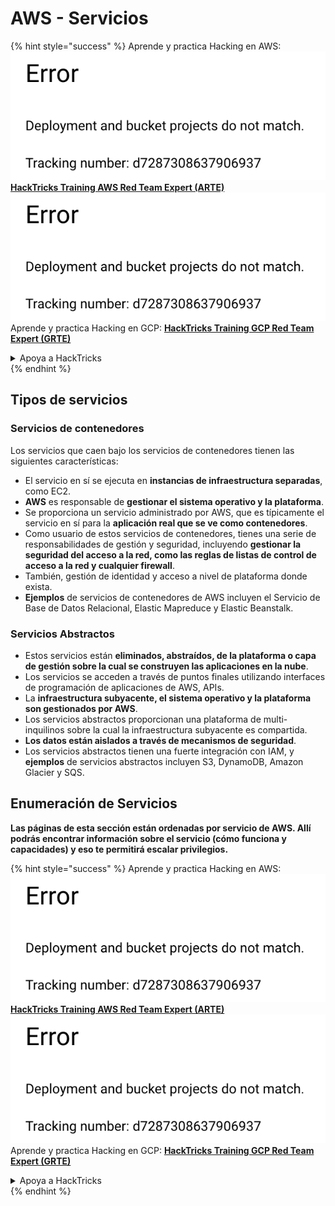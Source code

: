 # AWS - Servicios

{% hint style="success" %}
Aprende y practica Hacking en AWS:<img src="../../../.gitbook/assets/image (1) (1).png" alt="" data-size="line">[**HackTricks Training AWS Red Team Expert (ARTE)**](https://training.hacktricks.xyz/courses/arte)<img src="../../../.gitbook/assets/image (1) (1).png" alt="" data-size="line">\
Aprende y practica Hacking en GCP: <img src="../../../.gitbook/assets/image (2).png" alt="" data-size="line">[**HackTricks Training GCP Red Team Expert (GRTE)**<img src="../../../.gitbook/assets/image (2).png" alt="" data-size="line">](https://training.hacktricks.xyz/courses/grte)

<details>

<summary>Apoya a HackTricks</summary>

* Revisa los [**planes de suscripción**](https://github.com/sponsors/carlospolop)!
* **Únete al** 💬 [**grupo de Discord**](https://discord.gg/hRep4RUj7f) o al [**grupo de telegram**](https://t.me/peass) o **síguenos** en **Twitter** 🐦 [**@hacktricks\_live**](https://twitter.com/hacktricks\_live)**.**
* **Comparte trucos de hacking enviando PRs a los** [**HackTricks**](https://github.com/carlospolop/hacktricks) y [**HackTricks Cloud**](https://github.com/carlospolop/hacktricks-cloud) repos de github.

</details>
{% endhint %}

## Tipos de servicios

### Servicios de contenedores

Los servicios que caen bajo los servicios de contenedores tienen las siguientes características:

* El servicio en sí se ejecuta en **instancias de infraestructura separadas**, como EC2.
* **AWS** es responsable de **gestionar el sistema operativo y la plataforma**.
* Se proporciona un servicio administrado por AWS, que es típicamente el servicio en sí para la **aplicación real que se ve como contenedores**.
* Como usuario de estos servicios de contenedores, tienes una serie de responsabilidades de gestión y seguridad, incluyendo **gestionar la seguridad del acceso a la red, como las reglas de listas de control de acceso a la red y cualquier firewall**.
* También, gestión de identidad y acceso a nivel de plataforma donde exista.
* **Ejemplos** de servicios de contenedores de AWS incluyen el Servicio de Base de Datos Relacional, Elastic Mapreduce y Elastic Beanstalk.

### Servicios Abstractos

* Estos servicios están **eliminados, abstraídos, de la plataforma o capa de gestión sobre la cual se construyen las aplicaciones en la nube**.
* Los servicios se acceden a través de puntos finales utilizando interfaces de programación de aplicaciones de AWS, APIs.
* La **infraestructura subyacente, el sistema operativo y la plataforma son gestionados por AWS**.
* Los servicios abstractos proporcionan una plataforma de multi-inquilinos sobre la cual la infraestructura subyacente es compartida.
* **Los datos están aislados a través de mecanismos de seguridad**.
* Los servicios abstractos tienen una fuerte integración con IAM, y **ejemplos** de servicios abstractos incluyen S3, DynamoDB, Amazon Glacier y SQS.

## Enumeración de Servicios

**Las páginas de esta sección están ordenadas por servicio de AWS. Allí podrás encontrar información sobre el servicio (cómo funciona y capacidades) y eso te permitirá escalar privilegios.**

{% hint style="success" %}
Aprende y practica Hacking en AWS:<img src="../../../.gitbook/assets/image (1) (1).png" alt="" data-size="line">[**HackTricks Training AWS Red Team Expert (ARTE)**](https://training.hacktricks.xyz/courses/arte)<img src="../../../.gitbook/assets/image (1) (1).png" alt="" data-size="line">\
Aprende y practica Hacking en GCP: <img src="../../../.gitbook/assets/image (2).png" alt="" data-size="line">[**HackTricks Training GCP Red Team Expert (GRTE)**<img src="../../../.gitbook/assets/image (2).png" alt="" data-size="line">](https://training.hacktricks.xyz/courses/grte)

<details>

<summary>Apoya a HackTricks</summary>

* Revisa los [**planes de suscripción**](https://github.com/sponsors/carlospolop)!
* **Únete al** 💬 [**grupo de Discord**](https://discord.gg/hRep4RUj7f) o al [**grupo de telegram**](https://t.me/peass) o **síguenos** en **Twitter** 🐦 [**@hacktricks\_live**](https://twitter.com/hacktricks\_live)**.**
* **Comparte trucos de hacking enviando PRs a los** [**HackTricks**](https://github.com/carlospolop/hacktricks) y [**HackTricks Cloud**](https://github.com/carlospolop/hacktricks-cloud) repos de github.

</details>
{% endhint %}
